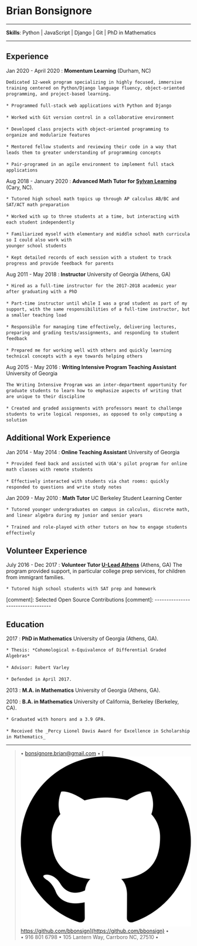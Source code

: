 Brian Bonsignore
=========================

----

**Skills**: Python | JavaScript | Django | Git | PhD in Mathematics

----

Experience
----------

Jan 2020 - April 2020
:   **Momentum Learning** (Durham, NC)

    Dedicated 12-week program specializing in highly focused, immersive training centered on Python/Django language fluency, object-oriented programming, and project-based learning.

    * Programmed full-stack web applications with Python and Django

    * Worked with Git version control in a collaborative environment

    * Developed class projects with object-oriented programming to organize and modularize features

    * Mentored fellow students and reviewing their code in a way that leads them to greater understanding of programming concepts

    * Pair-programed in an agile environment to implement full stack applications


Aug 2018 - January 2020
:   **Advanced Math Tutor for [Sylvan Learning](https://www.sylvanlearning.com/)** (Cary, NC).

    * Tutored high school math topics up through AP calculus AB/BC and SAT/ACT math preparation

    * Worked with up to three students at a time, but interacting with each student independently

    * Familiarized myself with elementary and middle school math curricula so I could also work with
    younger school students

    * Kept detailed records of each session with a student to track progress and provide feedback for parents


Aug 2011 - May 2018
:   **Instructor** University of Georgia (Athens, GA)

    * Hired as a full-time instructor for the 2017-2018 academic year after graduating with a PhD

    * Part-time instructor until while I was a grad student as part of my support, with the same responsibilities of a full-time instructor, but a smaller teaching load

    * Responsible for managing time effectively, delivering lectures, preparing and grading tests/assignments, and responding to student feedback

    * Prepared me for working well with others and quickly learning technical concepts with a eye towards helping others


Aug 2015 - May 2016
:   **Writing Intensive Program Teaching Assistant** University of Georgia

    The Writing Intensive Program was an inter-department opportunity for graduate students to learn how to emphasize aspects of writing that are unique to their discipline

    * Created and graded assignments with professors meant to challenge students to write logical responses, as opposed to only computing a solution



Additional Work Experience
--------------------------

Jan 2014 - May 2014
:   **Online Teaching Assistant** University of Georgia

    * Provided feed back and assisted with UGA's pilot program for online math classes with remote students

    * Effectively interacted with students via chat rooms: quickly responded to questions and write study notes

Jan 2009 - May 2010
:   **Math Tutor** UC Berkeley Student Learning Center

    * Tutored younger undergraduates on campus in calculus, discrete math, and linear algebra during my junior and senior years

    * Trained and role-played with other tutors on how to engage students effectively


Volunteer Experience
--------------------

July 2016 - Dec 2017
:   **Volunteer Tutor [U-Lead Athens](https://www.uleadathens.org/)** (Athens, GA)
    The program provided support, in particular college prep services, for children from immigrant families.

    * Tutored high school students with SAT prep and homework



[comment]: Selected Open Source Contributions
[comment]: ----------------------------------


Education
---------

2017
:   **PhD in Mathematics** University of Georgia (Athens, GA).

    * Thesis: *Cohomological n-Equivalence of Differential Graded Algebras*

    * Advisor: Robert Varley

    * Defended in April 2017.

2013
:   **M.A. in Mathematics** University of Georgia (Athens, GA).


2010
:   **B.A. in Mathematics** University of California, Berkeley (Berkeley, CA).

    * Graduated with honors and a 3.9 GPA.

    * Received the _Percy Lionel Davis Award for Excellence in Scholarship in Mathematics_


----

> • <bonsignore.brian@gmail.com> • [![GitHub][GitHubIcon] https://github.com/bbonsign](https://github.com/bbonsign) • \
• 916 801 6798 • 105 Lantern Way, Carrboro NC, 27510 •


[GitHubIcon]: ../github-icon.svg